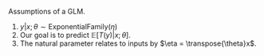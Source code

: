 Assumptions of a GLM.

1. $y \vert x; \theta \sim \text{ExponentialFamily}(\eta)$
2. Our goal is to predict $\mathbb{E}[T(y)\vert x; \theta]$.
3. The natural parameter relates to inputs by $\eta = \transpose{\theta}x$.
